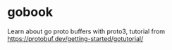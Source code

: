 # gobook
Learn about go proto buffers with proto3, tutorial from https://protobuf.dev/getting-started/gotutorial/
